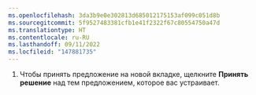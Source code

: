 ```yaml
---
ms.openlocfilehash: 3da3b9e0e302813d685012175153af099c051d8b
ms.sourcegitcommit: 5f9527483381cfb1e41f2322f67c80554750a47d
ms.translationtype: HT
ms.contentlocale: ru-RU
ms.lasthandoff: 09/11/2022
ms.locfileid: "147881735"
---
```

1. Чтобы принять предложение на новой вкладке, щелкните **Принять решение** над тем предложением, которое вас устраивает.
